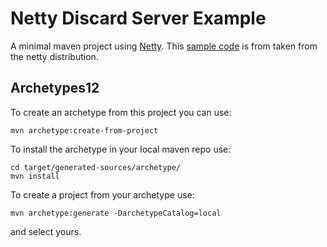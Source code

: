 # Netty Discard Server Example

A minimal maven project using [Netty][1].
This [sample code][2] is from taken from the netty distribution.

[1]: http://www.jboss.org/netty
[2]: http://docs.jboss.org/netty/3.2/xref/org/jboss/netty/example/discard/package-summary.html

## Archetypes12

To create an archetype from this project you can use:

    mvn archetype:create-from-project

To install the archetype in your local maven repo use:

    cd target/generated-sources/archetype/
    mvn install

To create a project from your archetype use:

    mvn archetype:generate -DarchetypeCatalog=local

and select yours.
